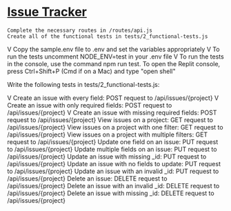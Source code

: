 # [Issue Tracker](https://www.freecodecamp.org/learn/quality-assurance/quality-assurance-projects/issue-tracker)



    Complete the necessary routes in /routes/api.js
    Create all of the functional tests in tests/2_functional-tests.js
V   Copy the sample.env file to .env and set the variables appropriately
V   To run the tests uncomment NODE_ENV=test in your .env file
V    To run the tests in the console, use the command npm run test. To open the Replit console, press Ctrl+Shift+P (Cmd if on a Mac) and type "open shell"

Write the following tests in tests/2_functional-tests.js:

V   Create an issue with every field: POST request to /api/issues/{project}
V   Create an issue with only required fields: POST request to /api/issues/{project}
V   Create an issue with missing required fields: POST request to /api/issues/{project}
    View issues on a project: GET request to /api/issues/{project}
    View issues on a project with one filter: GET request to /api/issues/{project}
    View issues on a project with multiple filters: GET request to /api/issues/{project}
    Update one field on an issue: PUT request to /api/issues/{project}
    Update multiple fields on an issue: PUT request to /api/issues/{project}
    Update an issue with missing _id: PUT request to /api/issues/{project}
    Update an issue with no fields to update: PUT request to /api/issues/{project}
    Update an issue with an invalid _id: PUT request to /api/issues/{project}
    Delete an issue: DELETE request to /api/issues/{project}
    Delete an issue with an invalid _id: DELETE request to /api/issues/{project}
    Delete an issue with missing _id: DELETE request to /api/issues/{project}


